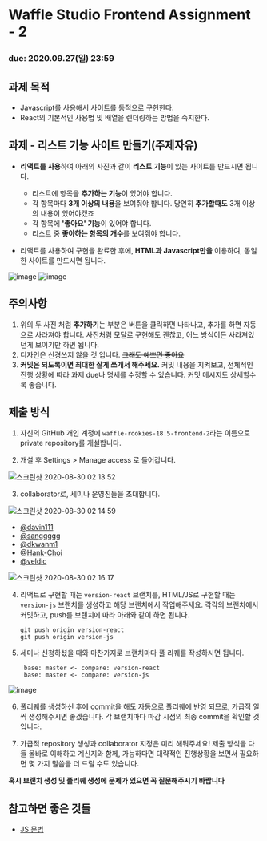 Waffle Studio Frontend Assignment - 2
================================

### **due: 2020.09.27(일) 23:59**

## 과제 목적
- Javascript를 사용해서 사이트를 동적으로 구현한다.
- React의 기본적인 사용법 및 배열을 렌더링하는 방법을 숙지한다.

## 과제 - 리스트 기능 사이트 만들기(주제자유)
- **리액트를 사용**하여 아래의 사진과 같이 **리스트 기능**이 있는 사이트를 만드시면 됩니다.
  - 리스트에 항목을 **추가하는 기능**이 있어야 합니다.
  - 각 항목마다 **3개 이상의 내용**을 보여줘야 합니다. 당연히 **추가할때도** 3개 이상의 내용이 있어야겠죠
  - 각 항목에 **'좋아요' 기능**이 있어야 합니다.
  - 리스트 중 **좋아하는 항목의 개수**를 보여줘야 합니다.

- 리액트를 사용하여 구현을 완료한 후에, **HTML과 Javascript만을** 이용하여, 동일한 사이트를 만드시면 됩니다.


![image](https://user-images.githubusercontent.com/48665265/92991843-45ae5400-f521-11ea-80f4-961cae6eb2af.png)
![image](https://user-images.githubusercontent.com/48665265/92991890-9920a200-f521-11ea-87ee-42ac8f8e0aeb.png)



## 주의사항
1. 위의 두 사진 처럼 **추가하기**는 부분은 버튼을 클릭하면 나타나고, 추가를 하면 자동으로 사라져야 합니다. 사진처럼 모달로 구현해도 괜찮고, 어느 방식이든 사라져있던게 보이기만 하면 됩니다.
2. 디자인은 신경쓰지 않을 것 입니다. ~~그래도 예쁘면 좋아요~~ 
3.  **커밋은 되도록이면 최대한 잘게 쪼개서 해주세요.** 커밋 내용을 지켜보고, 전체적인 진행 상황에 따라 과제 due나 명세를 수정할 수 있습니다. 커밋 메시지도 상세할수록 좋습니다.


## 제출 방식
1. 자신의 GitHub 개인 계정에 `waffle-rookies-18.5-frontend-2`라는 이름으로 private repository를 개설합니다.

2. 개설 후 Settings > Manage access 로 들어갑니다.

![스크린샷 2020-08-30 02 13 52](https://user-images.githubusercontent.com/35535636/91642567-5eb9fe00-ea67-11ea-9382-89fcce03be70.png)

3. collaborator로, 세미나 운영진들을 초대합니다.

![스크린샷 2020-08-30 02 14 59](https://user-images.githubusercontent.com/35535636/91642588-87da8e80-ea67-11ea-9d5a-60a3596463c9.png)

- [@davin111](https://github.com/davin111)
- [@sanggggg](https://github.com/sanggggg)
- [@dkwanm1](https://github.com/dkwanm1)
- [@Hank-Choi](https://github.com/Hank-Choi)
- [@veldic](https://github.com/veldic)

![스크린샷 2020-08-30 02 16 17](https://user-images.githubusercontent.com/35535636/91642619-cbcd9380-ea67-11ea-84ea-1a0729103755.png)

4. 리액트로 구현할 때는 `version-react` 브랜치를,
   HTML/JS로 구현할 때는 `version-js` 브랜치를 생성하고 해당 브랜치에서 작업해주세요. 각각의 브랜치에서 커밋하고, push를 브랜치에 따라 아래와 같이 하면 됩니다.
   ``` git
   git push origin version-react
   git push origin version-js
   ```

5. 세미나 신청하셨을 때와 마찬가지로 브랜치마다 풀 리퀘를 작성하시면 됩니다.
   ```
    base: master <- compare: version-react
    base: master <- compare: version-js
   ```
![image](https://user-images.githubusercontent.com/48665265/92992132-8909c200-f523-11ea-97a0-744ea519cad7.png)

6. 풀리퀘를 생성하신 후에 commit을 해도 자동으로 풀리퀘에 반영 되므로, 가급적 일찍 생성해주시면 좋겠습니다. 각 브랜치마다 마감 시점의 최종 commit을 확인할 것입니다. 

7. 가급적 repository 생성과 collaborator 지정은 미리 해둬주세요! 제출 방식을 다들 올바로 이해하고 계신지와 함께, 가능하다면 대략적인 진행상황을 보면서 필요하면 몇 가지 말씀을 더 드릴 수도 있습니다.

**혹시 브랜치 생성 및 풀리퀘 생성에 문제가 있으면 꼭 질문해주시기 바랍니다**


## 참고하면 좋은 것들
- [JS 문법](https://learnjs.vlpt.us/)

